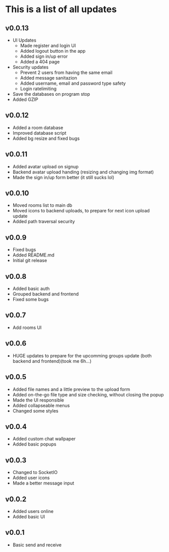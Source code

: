 # This is a list of all updates

## v0.0.13
 - UI Updates
   - Made register and login UI
   - Added logout button in the app
   - Added sign in/up error
   - Added a 404 page
 - Security updates
   - Prevent 2 users from having the same email
   - Added message sanitazion
   - Added username, email and password type safety
   - Login ratelimiting
 - Save the databases on program stop
 - Added GZIP

## v0.0.12
 - Added a room database
 - Improved database script
 - Added bg resize and fixed bugs

## v0.0.11
 - Added avatar upload on signup
 - Backend avatar upload handing (resizing and changing img format)
 - Made the sign in/up form better (it still sucks lol)

## v0.0.10
 - Moved rooms list to main db
 - Moved icons to backend uploads, to prepare for next icon upload update
 - Added path traversal security

## v0.0.9
 - Fixed bugs
 - Added README.md
 - Initial git release

## v0.0.8
 - Added basic auth
 - Grouped backend and frontend
 - Fixed some bugs

## v0.0.7
 - Add rooms UI

## v0.0.6
 - HUGE updates to prepare for the upcomming groups update (both backend and frontend)(took me 6h...)

## v0.0.5
 - Added file names and a little preview to the upload form
 - Added on-the-go file type and size checking, without closing the popup
 - Made the UI responsible
 - Added collapseable menus
 - Changed some styles

## v0.0.4
 - Added custom chat wallpaper
 - Added basic popups

## v0.0.3
 - Changed to SocketIO
 - Added user icons
 - Made a better message input

## v0.0.2
 - Added users online
 - Added basic UI

## v0.0.1
 - Basic send and receive